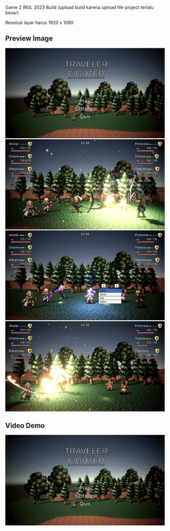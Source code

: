 Game 2 IRGL 2023 Build (upload build karena upload file project terlalu besar)

Resolusi layar harus 1920 x 1080

## Preview Image

![Screenshot 1](Preview/Screenshot%20(5).png)
![Screenshot 2](Preview/Screenshot%20(3).png)
![Screenshot 3](Preview/Screenshot%20(1).png)
![Screenshot 4](Preview/Screenshot%20(4).png)

## Video Demo

[![Video Demo Thumbnail](Preview/Screenshot%20(5).png)](Preview/IRGL2-DEMO.mp4)
